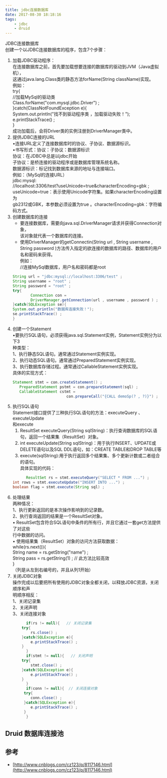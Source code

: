 ```yaml
---
title: jdbc连接数据库
date: 2017-08-30 18:18:16 
tags: 
    - jdbc
    - druid
---
```

JDBC连接数据库   
创建一个以JDBC连接数据库的程序，包含7个步骤：   
 1. 加载JDBC驱动程序：   
    在连接数据库之前，首先要加载想要连接的数据库的驱动到JVM（Java虚拟机），   
    这通过java.lang.Class类的静态方法forName(String  className)实现。   
    例如：   
    try{   
    //加载MySql的驱动类   
    Class.forName("com.mysql.jdbc.Driver") ;   
    }catch(ClassNotFoundException e){   
    System.out.println("找不到驱动程序类 ，加载驱动失败！");   
    e.printStackTrace() ;   
    }   
   成功加载后，会将Driver类的实例注册到DriverManager类中。   
 2. 提供JDBC连接的URL   
   •连接URL定义了连接数据库时的协议、子协议、数据源标识。   
    •书写形式：协议：子协议：数据源标识   
    协议：在JDBC中总是以jdbc开始   
    子协议：是桥连接的驱动程序或是数据库管理系统名称。   
    数据源标识：标记找到数据库来源的地址与连接端口。   
    例如：（MySql的连接URL）   
    jdbc:mysql:   
        //localhost:3306/test?useUnicode=true&characterEncoding=gbk ;   
   useUnicode=true：表示使用Unicode字符集。如果characterEncoding设置为   
   gb2312或GBK，本参数必须设置为true 。characterEncoding=gbk：字符编码方式。   
 3. 创建数据库的连接   
    - 要连接数据库，需要向java.sql.DriverManager请求并获得Connection对象，   
     该对象就代表一个数据库的连接。   
    - 使用DriverManager的getConnectin(String url , String username ,    
    String password )方法传入指定的欲连接的数据库的路径、数据库的用户名和密码来获得。   
     例如：   
     //连接MySql数据库，用户名和密码都是root   
     ``` java
     String url = "jdbc:mysql://localhost:3306/test" ;    
     String username = "root" ;   
     String password = "root" ;   
     try{   
             Connection con =    
             DriverManager.getConnection(url , username , password ) ;   
     }catch(SQLException se){   
    System.out.println("数据库连接失败！");   
    se.printStackTrace() ;   
     } 
    ```  
 4. 创建一个Statement   
    •要执行SQL语句，必须获得java.sql.Statement实例，Statement实例分为以下3  
     种类型：   
      1、执行静态SQL语句。通常通过Statement实例实现。   
      2、执行动态SQL语句。通常通过PreparedStatement实例实现。   
      3、执行数据库存储过程。通常通过CallableStatement实例实现。   
    具体的实现方式：   
    ``` java
    Statement stmt = con.createStatement() ;   
       PreparedStatement pstmt = con.prepareStatement(sql) ;   
       CallableStatement cstmt =    
                            con.prepareCall("{CALL demoSp(? , ?)}") ; 
    ```  
 5. 执行SQL语句   
    Statement接口提供了三种执行SQL语句的方法：executeQuery 、executeUpdate   
    和execute   
    1. ResultSet executeQuery(String sqlString)：执行查询数据库的SQL语句，返回一个结果集（ResultSet）对象。   
     2. int executeUpdate(String sqlString)：用于执行INSERT、UPDATE或DELETE语句以及SQL DDL语句，如：CREATE TABLE和DROP TABLE等   
     3. execute(sqlString):用于执行返回多个结果集、多个更新计数或二者组合的语句。   
   具体实现的代码：
    ``` java   
          ResultSet rs = stmt.executeQuery("SELECT * FROM ...") ;   
    int rows = stmt.executeUpdate("INSERT INTO ...") ;   
    boolean flag = stmt.execute(String sql) ;   
    ```
 6. 处理结果   
    两种情况：   
     1、执行更新返回的是本次操作影响到的记录数。   
     2、执行查询返回的结果是一个ResultSet对象。   
    • ResultSet包含符合SQL语句中条件的所有行，并且它通过一套get方法提供了对这些   
      行中数据的访问。   
    • 使用结果集（ResultSet）对象的访问方法获取数据：   
     while(rs.next()){   
         String name = rs.getString("name") ;   
    String pass = rs.getString(1) ; // 此方法比较高效   
     }   
    （列是从左到右编号的，并且从列1开始）   
 7. 关闭JDBC对象    
     操作完成以后要把所有使用的JDBC对象全都关闭，以释放JDBC资源，关闭顺序和声   
     明顺序相反：   
     1、关闭记录集   
     2、关闭声明   
     3、关闭连接对象  
    ``` java 
          if(rs != null){   // 关闭记录集   
        try{   
            rs.close() ;   
        }catch(SQLException e){   
            e.printStackTrace() ;   
        }   
          }   
          if(stmt != null){   // 关闭声明   
        try{   
            stmt.close() ;   
        }catch(SQLException e){   
            e.printStackTrace() ;   
        }   
          }   
          if(conn != null){  // 关闭连接对象   
         try{   
            conn.close() ;   
         }catch(SQLException e){   
            e.printStackTrace() ;   
         }   
          } 
    ``` 
## Druid 数据库连接池


## 参考
- [http://www.cnblogs.com/cz123/p/8117146.html](http://www.cnblogs.com/cz123/p/8117146.html)












